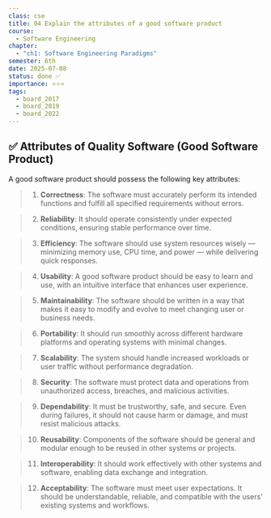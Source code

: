 ```yaml
---
class: cse
title: 04 Explain the attributes of a good software product
course:
  - Software Engineering
chapter:
  - "ch1: Software Engineering Paradigms"
semester: 6th
date: 2025-07-08
status: done ✅
importance: ⭐⭐⭐
tags:
  - board_2017
  - board_2019
  - board_2022
---
```


## ✅ Attributes of Quality Software (Good Software Product)

A good software product should possess the following key attributes:

> 1. **Correctness**: The software must accurately perform its intended functions and fulfill all specified requirements without errors.

> 2. **Reliability**: It should operate consistently under expected conditions, ensuring stable performance over time.

> 3. **Efficiency**: The software should use system resources wisely — minimizing memory use, CPU time, and power — while delivering quick responses.

> 4. **Usability**: A good software product should be easy to learn and use, with an intuitive interface that enhances user experience.

> 5. **Maintainability**: The software should be written in a way that makes it easy to modify and evolve to meet changing user or business needs.

> 6. **Portability**: It should run smoothly across different hardware platforms and operating systems with minimal changes.

> 7. **Scalability**: The system should handle increased workloads or user traffic without performance degradation.

> 8. **Security**: The software must protect data and operations from unauthorized access, breaches, and malicious activities.

> 9. **Dependability**: It must be trustworthy, safe, and secure. Even during failures, it should not cause harm or damage, and must resist malicious attacks.

> 10. **Reusability**: Components of the software should be general and modular enough to be reused in other systems or projects.

> 11. **Interoperability**: It should work effectively with other systems and software, enabling data exchange and integration.

> 12. **Acceptability**: The software must meet user expectations. It should be understandable, reliable, and compatible with the users' existing systems and workflows.
